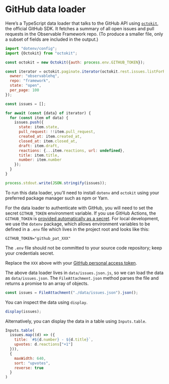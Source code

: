 # GitHub data loader

Here’s a TypeScript data loader that talks to the GitHub API using [`octokit`](https://github.com/octokit/octokit.js), the official GitHub SDK. It fetches a summary of all open issues and pull requests in the Observable Framework repo. (To produce a smaller file, only a subset of fields are included in the output.)

```js run=false
import "dotenv/config";
import {Octokit} from "octokit";

const octokit = new Octokit({auth: process.env.GITHUB_TOKEN});

const iterator = octokit.paginate.iterator(octokit.rest.issues.listForRepo, {
  owner: "observablehq",
  repo: "framework",
  state: "open",
  per_page: 100
});

const issues = [];

for await (const {data} of iterator) {
  for (const item of data) {
    issues.push({
      state: item.state,
      pull_request: !!item.pull_request,
      created_at: item.created_at,
      closed_at: item.closed_at,
      draft: item.draft,
      reactions: {...item.reactions, url: undefined},
      title: item.title,
      number: item.number
    });
  }
}

process.stdout.write(JSON.stringify(issues));
```

<div class="note">

To run this data loader, you’ll need to install `dotenv` and `octokit` using your preferred package manager such as npm or Yarn.

</div>

For the data loader to authenticate with GitHub, you will need to set the secret `GITHUB_TOKEN` environment variable. If you use GitHub Actions, the `GITHUB_TOKEN` is [provided automatically as a secret](https://docs.github.com/en/actions/security-guides/automatic-token-authentication). For local development, we use the `dotenv` package, which allows environment variables to be defined in a `.env` file which lives in the project root and looks like this:

```
GITHUB_TOKEN="github_pat_XXX"
```

<div class="warning">

The `.env` file should not be committed to your source code repository; keep your credentials secret.

</div>

Replace the `XXX` above with your [GitHub personal access token](https://docs.github.com/en/authentication/keeping-your-account-and-data-secure/managing-your-personal-access-tokens).

The above data loader lives in `data/issues.json.js`, so we can load the data as `data/issues.json`. The `FileAttachment.json` method parses the file and returns a promise to an array of objects.

```js echo
const issues = FileAttachment("./data/issues.json").json();
```

You can inspect the data using `display`.

```js echo
display(issues);
```

Alternatively, you can display the data in a table using `Inputs.table`.

```js echo
Inputs.table(
  issues.map((d) => ({
    title: `#${d.number} - ${d.title}`,
    upvotes: d.reactions["+1"]
  })),
  {
    maxWidth: 640,
    sort: "upvotes",
    reverse: true
  }
)
```
